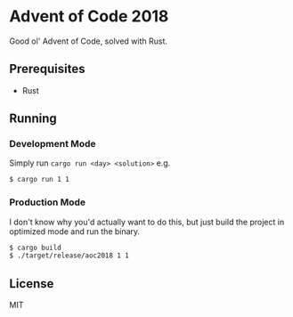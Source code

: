 # Advent of Code 2018
Good ol' Advent of Code, solved with Rust.

## Prerequisites
- Rust

## Running
### Development Mode
Simply run `cargo run <day> <solution>` e.g.

```bash
$ cargo run 1 1
```

### Production Mode
I don't know why you'd actually want to do this, but just build the project in optimized mode and run the binary.

```bash
$ cargo build
$ ./target/release/aoc2018 1 1
```

## License
MIT
